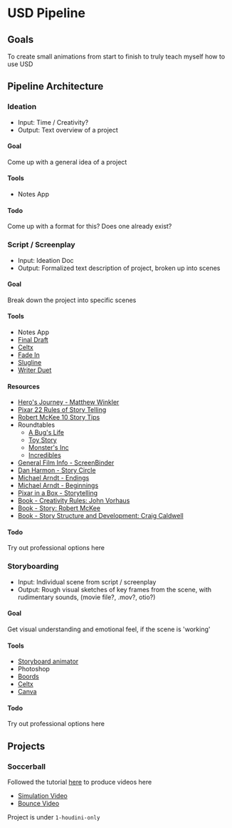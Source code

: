 # USD Pipeline

## Goals
To create small animations from start to finish to truly teach myself how to use USD


## Pipeline Architecture

### Ideation
- Input: Time / Creativity?
- Output: Text overview of a project

#### Goal
Come up with a general idea of a project

#### Tools
- Notes App

#### Todo
Come up with a format for this? Does one already exist?

### Script / Screenplay
- Input: Ideation Doc
- Output: Formalized text description of project, broken up into scenes

#### Goal
Break down the project into specific scenes

#### Tools
- Notes App
- [Final Draft](https://www.finaldraft.com)
- [Celtx](https://www.celtx.com/)
- [Fade In](https://www.fadeinpro.com)
- [Slugline](https://slugline.co/basics/)
- [Writer Duet](https://www.writerduet.com)

#### Resources
- [Hero's Journey - Matthew Winkler](https://www.youtube.com/watch?v=Hhk4N9A0oCA)
- [Pixar 22 Rules of Story Telling](https://www.aerogrammestudio.com/2013/03/07/pixars-22-rules-of-storytelling/)
- [Robert McKee 10 Story Tips](https://nofilmschool.com/10-screenwriting-tips-from-robert-mckee)
- Roundtables
    - [A Bug's Life](https://www.youtube.com/watch?v=bGV8nDy0oSk)
    - [Toy Story](https://www.youtube.com/watch?v=adAYbs3oCZI)
    - [Monster's Inc](https://www.youtube.com/watch?v=M2FTV7lI254)
    - [Incredibles](https://www.youtube.com/watch?v=5_2UZunBtCE)
- [General Film Info - ScreenBinder](https://www.youtube.com/@StudioBinder/videos)
- [Dan Harmon - Story Circle](https://www.youtube.com/watch?v=RG4WcRAgm7Y)
- [Michael Arndt - Endings](https://www.youtube.com/watch?v=gWHfsEJ5JJo)
- [Michael Arndt - Beginnings](https://www.youtube.com/watch?v=XTyV8xcTAFo)
- [Pixar in a Box - Storytelling](https://www.khanacademy.org/computing/pixar/storytelling)
- [Book - Creativity Rules: John Vorhaus](https://www.amazon.com/Creativity-Rules-Workbook-John-Vorhaus/dp/1879505509/ref=sr_1_4?crid=3N6QTTDQS6T5X&keywords=creativity+rules&qid=1697025743&sprefix=creativity+rul%2Caps%2C221&sr=8-4)
- [Book - Story: Robert McKee](https://www.amazon.com/Story-Robert-McKee-audiobook/dp/B000E6TVNW/ref=sr_1_1?crid=Z6YNRQ6S1LRM&keywords=story+mckee&qid=1697025793&sprefix=story+mcke%2Caps%2C194&sr=8-1)
- [Book - Story Structure and Development: Craig Caldwell](https://www.amazon.com/Story-Structure-Development-Animators-Designers/dp/149878173X/ref=sr_1_1?crid=NFROCJ2RYIK3&keywords=story+structure+caldwell&qid=1697025841&sprefix=story+structure+caldwel%2Caps%2C186&sr=8-1&ufe=app_do%3Aamzn1.fos.18ed3cb5-28d5-4975-8bc7-93deae8f9840)


#### Todo
Try out professional options here


### Storyboarding
- Input: Individual scene from script / screenplay
- Output: Rough visual sketches of key frames from the scene, with rudimentary sounds, (movie file?, .mov?, otio?)

#### Goal
Get visual understanding and emotional feel, if the scene is 'working'

#### Tools
- [Storyboard animator](https://apps.apple.com/us/app/storyboard-animator/id1326518944)
- Photoshop
- [Boords](https://boords.com)
- [Celtx](https://www.celtx.com/)
- [Canva](https://www.canva.com)


#### Todo
Try out professional options here

## Projects

### Soccerball 

Followed the tutorial [here](https://www.sidefx.com/tutorials/houdini-foundations-soccerball/?collection=74) to produce videos here

- [Simulation Video](https://youtu.be/3A6YP8YXXnI)
- [Bounce Video](https://youtu.be/K4uDnld4NwU)

Project is under `1-houdini-only`